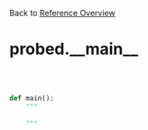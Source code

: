 
Back to [Reference Overview](https://github.com/pyrustic/probed/blob/master/docs/reference/README.md)

# probed.\_\_main\_\_



<br>


```python

def main():
    """
    
    """

```


